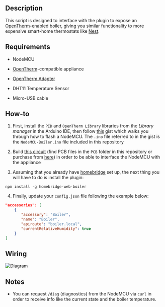 ## Description

This script is designed to interface with the plugin to expose an [OpenTherm](https://en.wikipedia.org/wiki/OpenTherm)-enabled boiler, giving you similar functionality to more expensive smart-home thermostats like [Nest](https://nest.com/thermostats/).

## Requirements

* NodeMCU

* [OpenTherm](https://en.wikipedia.org/wiki/OpenTherm)-compatible appliance

* [OpenTherm Adapter](http://ihormelnyk.com/arduino_opentherm_controller)

* DHT11 Temperature Sensor

* Micro-USB cable

## How-to

1. First, install the `PID` and `OpenTherm Library` libraries from the _Library manager_ in the Arduino IDE, then follow [this](https://gist.github.com/Tommrodrigues/8d9d3b886936ccea9c21f495755640dd) gist which walks you through how to flash a NodeMCU. The `.ino` file referred to in the gist is the `NodeMCU-Boiler.ino` file included in this repository

2. Build [this circuit](http://ihormelnyk.com/arduino_opentherm_controller) (find PCB files in the `PCB` folder in this repository or purchase from [here](https://www.openhardware.io/view/704/OpenTherm-Adapter)) in order to be able to interface the NodeMCU with the appliance

3. Assuming that you already have [homebridge](https://github.com/nfarina/homebridge#installation) set up, the next thing you will have to do is install the plugin:
```
npm install -g homebridge-web-boiler
```

4. Finally, update your `config.json` file following the example below:

```json
"accessories": [
    {
       "accessory": "Boiler",
       "name": "Boiler",
       "apiroute": "boiler.local",
       "currentRelativeHumidity": true
    }
]
```

## Wiring

![Diagram](https://i.ibb.co/rpHztcr/Untitled-1.jpg)

## Notes

- You can request `/diag` (diagnostics) from the NodeMCU via `curl` in order to receive info like the current state and the boiler temperature.
